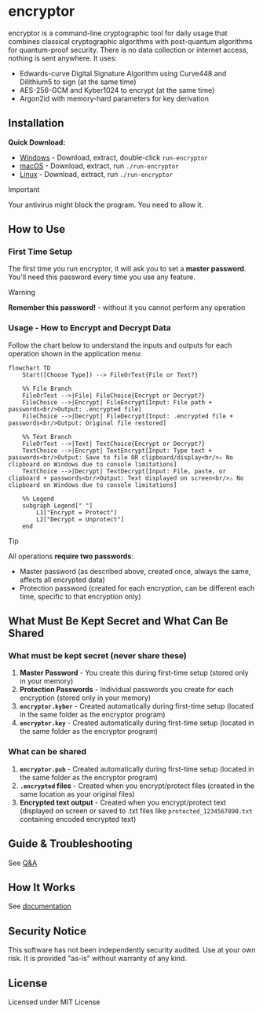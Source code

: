 # encryptor

encryptor is a command-line cryptographic tool for daily usage that combines classical cryptographic algorithms with post-quantum algorithms for quantum-proof security. There is no data collection or internet access, nothing is sent anywhere. It uses:

- Edwards-curve Digital Signature Algorithm using Curve448 and Dilithium5 to sign (at the same time)
- AES-256-GCM and Kyber1024 to encrypt (at the same time)
- Argon2id with memory-hard parameters for key derivation


## Installation

**Quick Download:**
- [Windows](https://github.com/erendemirel/encryptor/releases/latest/download/encryptor-windows.zip) - Download, extract, double-click `run-encryptor`
- [macOS](https://github.com/erendemirel/encryptor/releases/latest/download/encryptor-macos.tar.gz) - Download, extract, run `./run-encryptor`
- [Linux](https://github.com/erendemirel/encryptor/releases/latest/download/encryptor-linux.tar.gz) - Download, extract, run `./run-encryptor`

> [!IMPORTANT]  
> Your antivirus might block the program. You need to allow it.

## How to Use

### First Time Setup

The first time you run encryptor, it will ask you to set a **master password**. You'll need this password every time you use any feature. 

> [!WARNING]  
> **Remember this password!** - without it you cannot perform any operation

### Usage - How to Encrypt and Decrypt Data

Follow the chart below to understand the inputs and outputs for each operation shown in the application menu:

```mermaid
flowchart TD
    Start([Choose Type]) --> FileOrText{File or Text?}
    
    %% File Branch
    FileOrText -->|File| FileChoice{Encrypt or Decrypt?}
    FileChoice -->|Encrypt| FileEncrypt[Input: File path + passwords<br/>Output: .encrypted file]
    FileChoice -->|Decrypt| FileDecrypt[Input: .encrypted file + passwords<br/>Output: Original file restored]
    
    %% Text Branch
    FileOrText -->|Text| TextChoice{Encrypt or Decrypt?}
    TextChoice -->|Encrypt| TextEncrypt[Input: Type text + passwords<br/>Output: Save to file OR clipboard/display<br/>⚠️ No clipboard on Windows due to console limitations]
    TextChoice -->|Decrypt| TextDecrypt[Input: File, paste, or clipboard + passwords<br/>Output: Text displayed on screen<br/>⚠️ No clipboard on Windows due to console limitations]
    
    %% Legend
    subgraph Legend[" "]
        L1["Encrypt = Protect"]
        L2["Decrypt = Unprotect"]
    end
```
> [!TIP]
> All operations **require two passwords**:

- Master password (as described above, created once, always the same, affects all encrypted data)
- Protection password (created for each encryption, can be different each time, specific to that encryption only)

## What Must Be Kept Secret and What Can Be Shared

### What must be kept secret (never share these)

1. **Master Password** - You create this during first-time setup (stored only in your memory)
2. **Protection Passwords** - Individual passwords you create for each encryption (stored only in your memory)
3. **`encryptor.kyber`** - Created automatically during first-time setup (located in the same folder as the encryptor program)
4. **`encryptor.key`** - Created automatically during first-time setup (located in the same folder as the encryptor program)

### What can be shared

1. **`encryptor.pub`** - Created automatically during first-time setup (located in the same folder as the encryptor program)
2. **`.encrypted` files** - Created when you encrypt/protect files (created in the same location as your original files)
3. **Encrypted text output** - Created when you encrypt/protect text (displayed on screen or saved to .txt files like `protected_1234567890.txt` containing encoded encrypted text)

## Guide & Troubleshooting 

See [Q&A](https://github.com/erendemirel/encryptor/blob/main/docs/TROUBLESHOOTING.md)

## How It Works

See [documentation](https://github.com/erendemirel/encryptor/blob/main/docs/DOCUMENTATION.md)

## Security Notice

This software has not been independently security audited. Use at your own risk. It is provided "as-is" without warranty of any kind.

## License

Licensed under MIT License
